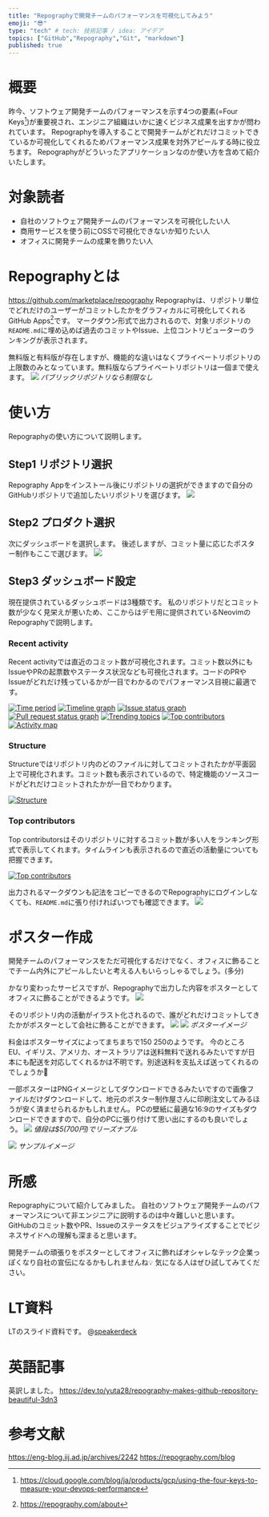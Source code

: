 ```yaml
---
title: "Repographyで開発チームのパフォーマンスを可視化してみよう"
emoji: "😎"
type: "tech" # tech: 技術記事 / idea: アイデア
topics: ["GitHub","Repography","Git", "markdown"]
published: true
---
```


# 概要
昨今、ソフトウェア開発チームのパフォーマンスを示す4つの要素(=Four Keys[^1])が重要視され、エンジニア組織はいかに速くビジネス成果を出すかが問われています。
Repographyを導入することで開発チームがどれだけコミットできているか可視化してくれるためパフォーマンス成果を対外アピールする時に役立ちます。
Repographyがどういったアプリケーションなのか使い方を含めて紹介いたします。

[^1]: https://cloud.google.com/blog/ja/products/gcp/using-the-four-keys-to-measure-your-devops-performance

# 対象読者
- 自社のソフトウェア開発チームのパフォーマンスを可視化したい人
- 商用サービスを使う前にOSSで可視化できないか知りたい人
- オフィスに開発チームの成果を飾りたい人

# Repographyとは
https://github.com/marketplace/repography
Repographyは、リポジトリ単位でどれだけのユーザーがコミットしたかをグラフィカルに可視化してくれるGitHub Apps[^2]です。
マークダウン形式で出力されるので、対象リポジトリの`README.md`に埋め込めば過去のコミットやIssue、上位コントリビューターのランキングが表示されます。

無料版と有料版が存在しますが、機能的な違いはなくプライベートリポジトリの上限数のみとなっています。無料版ならプライベートリポジトリは一個まで使えます。
![](/images/repography-handson/image12.png)
*パブリックリポジトリなら制限なし*

[^2]: https://repography.com/about

# 使い方
Repographyの使い方について説明します。

## Step1 リポジトリ選択
Repography Appをインストール後にリポジトリの選択ができますので自分のGitHubリポジトリで追加したいリポジトリを選びます。
![](/images/repography-handson/image10.png)

## Step2 プロダクト選択
次にダッシュボードを選択します。
後述しますが、コミット量に応じたポスター制作もここで選びます。
![](/images/repography-handson/image11.png)

## Step3 ダッシュボード設定
現在提供されているダッシュボードは3種類です。
私のリポジトリだとコミット数が少なく見栄えが悪いため、ここからはデモ用に提供されているNeovimのRepographyで説明します。

### Recent activity
Recent activityでは直近のコミット数が可視化されます。コミット数以外にもIssueやPRの起票数やステータス状況なども可視化されます。コードのPRやIssueがどれだけ残っているかが一目でわかるのでパフォーマンス目視に最適です。

 [![Time period](https://images.repography.com/0/neovim/neovim/recent-activity/d751713988987e9331980363e24189ce_badge.svg)](https://repography.com)
[![Timeline graph](https://images.repography.com/0/neovim/neovim/recent-activity/d751713988987e9331980363e24189ce_timeline.svg)](https://github.com/neovim/neovim/commits)
[![Issue status graph](https://images.repography.com/0/neovim/neovim/recent-activity/d751713988987e9331980363e24189ce_issues.svg)](https://github.com/neovim/neovim/issues)
[![Pull request status graph](https://images.repography.com/0/neovim/neovim/recent-activity/d751713988987e9331980363e24189ce_prs.svg)](https://github.com/neovim/neovim/pulls)
[![Trending topics](https://images.repography.com/0/neovim/neovim/recent-activity/d751713988987e9331980363e24189ce_words.svg)](https://github.com/neovim/neovim/commits)
[![Top contributors](https://images.repography.com/0/neovim/neovim/recent-activity/d751713988987e9331980363e24189ce_users.svg)](https://github.com/neovim/neovim/graphs/contributors)
[![Activity map](https://images.repography.com/0/neovim/neovim/recent-activity/d751713988987e9331980363e24189ce_map.svg)](https://github.com/neovim/neovim/commits)

### Structure
Structureではリポジトリ内のどのファイルに対してコミットされたかが平面図上で可視化されます。コミット数も表示されているので、特定機能のソースコードがどれだけコミットされたかが一目でわかります。

[![Structure](https://images.repography.com/0/neovim/neovim/structure/f00e021e8d4f56f5a659737a2301b4c1_table.svg)](https://github.com/neovim/neovim)

### Top contributors
Top contributorsはそのリポジトリに対するコミット数が多い人をランキング形式で表示してくれます。タイムラインも表示されるので直近の活動量についても把握できます。

[![Top contributors](https://images.repography.com/0/neovim/neovim/top-contributors/d751713988987e9331980363e24189ce_table.svg)](https://github.com/neovim/neovim/graphs/contributors)

出力されるマークダウンも記法をコピーできるのでRepographyにログインしなくても、`README.md`に張り付ければいつでも確認できます。
![](/images/repography-handson/image4.png)

# ポスター作成
開発チームのパフォーマンスをただ可視化するだけでなく、オフィスに飾ることでチーム内外にアピールしたいと考える人もいらっしゃるでしょう。(多分)

かなり変わったサービスですが、Repographyで出力した内容をポスターとしてオフィスに飾ることができるようです。
![](/images/repography-handson/image5.png)

そのリポジトリ内の活動がイラスト化されるので、誰がどれだけコミットしてきたかがポスターとして会社に飾ることができます。
![](/images/repography-handson/image6.png)
![](/images/repography-handson/image7.png)
*ポスターイメージ*

料金はポスターサイズによってまちまちで$150~$250のようです。
今のところEU、イギリス、アメリカ、オーストラリアは送料無料で送れるみたいですが日本にも配送を対応してくれるかは不明です。別途送料を支払えば送ってくれるのでしょうか🤔

一部ポスターはPNGイメージとしてダウンロードできるみたいですので画像ファイルだけダウンロードして、地元のポスター制作屋さんに印刷注文してみるほうが安く済ませられるかもしれません。
PCの壁紙に最適な16:9のサイズもダウンロードできますので、自分のPCに張り付けて思い出にするのも良いでしょう。
![](/images/repography-handson/image8.png)
*値段は$5(700円)でリーズナブル*

![](/images/repography-handson/image9.png)
*サンプルイメージ*

# 所感
Repographyについて紹介してみました。
自社のソフトウェア開発チームのパフォーマンスについて非エンジニアに説明するのは中々難しいと思います。
GitHubのコミット数やPR、Issueのステータスをビジュアライズすることでビジネスサイドへの理解も深まると思います。

開発チームの頑張りをポスターとしてオフィスに飾ればオシャレなテック企業っぽくなり自社の宣伝になるかもしれませんね💡
気になる人はぜひ試してみてください。

# LT資料
LTのスライド資料です。
@[speakerdeck](704db58db30d49a8ae9f90b3631c6c08)

# 英語記事
英訳しました。
https://dev.to/yuta28/repography-makes-github-repository-beautiful-3dn3
# 参考文献
https://eng-blog.iij.ad.jp/archives/2242
https://repography.com/blog